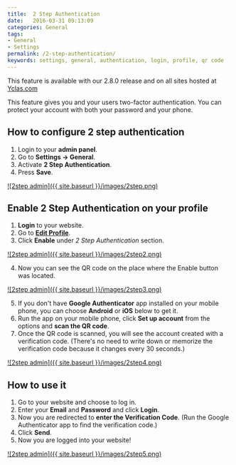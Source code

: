 ```yaml
---
title:  2 Step Authentication
date:   2016-03-31 09:13:09
categories: General
tags: 
- General
- Settings
permalink: /2-step-authentication/
keywords: settings, general, authentication, login, profile, qr code
---
```

<div class="alert alert-warning">
<strong><i class="glyphicon glyphicon-warning-sign"></i> </strong> This feature is available with our 2.8.0 release and on all sites hosted at <a href="https://yclas.com/">Yclas.com</a> 
</div>

This feature gives you and your users two-factor authentication. You can protect your account with both your password and your phone. 

## How to configure 2 step authentication

1. Login to your **admin panel**.
2. Go to **Settings -> General**.
3. Activate **2 Step Authentication**.
4. Press **Save**.

<a href="//docs.yclas.com/images/2step.png" class="thumbnail gallery-item" data-gallery>
![2step admin]({{ site.baseurl }}/images/2step.png)
</a>

## Enable 2 Step Authentication on your profile

1. **Login** to your website.
2. Go to **[Edit Profile](http://docs.yclas.com/how-to-edit-your-profile/)**.
3. Click **Enable** under _2 Step Authentication_ section.

<a href="//docs.yclas.com/images/2step2.png" class="thumbnail gallery-item" data-gallery>
![2step admin]({{ site.baseurl }}/images/2step2.png)
</a>

4. Now you can see the QR code on the place where the Enable button was located.

<a href="//docs.yclas.com/images/2step3.png" class="thumbnail gallery-item" data-gallery>
![2step admin]({{ site.baseurl }}/images/2step3.png)
</a>

5. If you don't have **Google Authenticator** app installed on your mobile phone, you can choose **Android** or **iOS** below to get it.
6. Run the app on your mobile phone, click **Set up account** from the options and **scan the QR code**.
7. Once the QR code is scanned, you will see the account created with a verification code. (There's no need to write down or memorize the verification code because it changes every 30 seconds.)

<a href="//docs.yclas.com/images/2step4.png" class="thumbnail gallery-item" data-gallery>
![2step admin]({{ site.baseurl }}/images/2step4.png)
</a>

## How to use it

1. Go to your website and choose to log in.
2. Enter your **Email** and **Password** and click **Login**.
3. Now you are redirected to **enter the Verification Code**. (Run the Google Authenticator app to find the verification code.)
4. Click **Send**.
5. Now you are logged into your website!

<a href="//docs.yclas.com/images/2step5.png" class="thumbnail gallery-item" data-gallery>
![2step admin]({{ site.baseurl }}/images/2step5.png)
</a>






